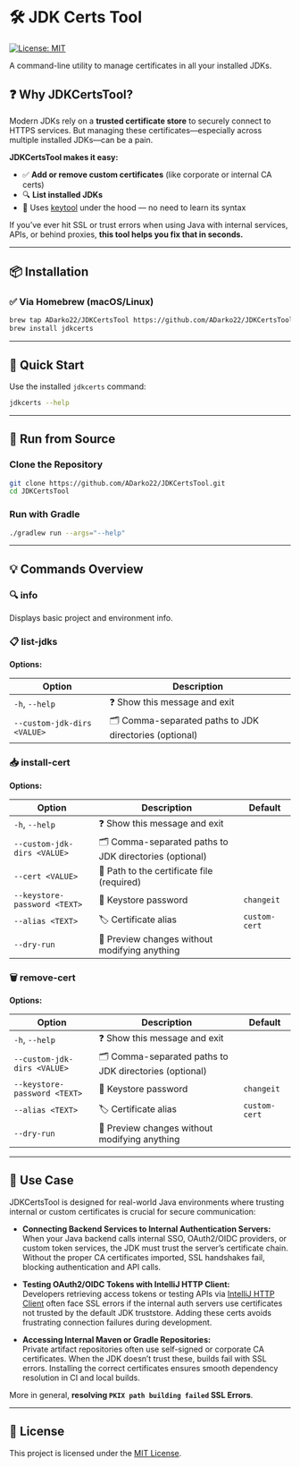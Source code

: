 # 🛠️ JDK Certs Tool

[![License: MIT](https://img.shields.io/badge/License-MIT-yellow.svg)](LICENSE)

A command-line utility to manage certificates in all your installed JDKs.

## ❓ Why JDKCertsTool?

Modern JDKs rely on a **trusted certificate store** to securely connect to HTTPS services. But managing these certificates—especially across multiple installed JDKs—can be a pain.

**JDKCertsTool makes it easy:**

- ✅ **Add or remove custom certificates** (like corporate or internal CA certs)
- 🔍 **List installed JDKs**
- 🔐 Uses [keytool](https://docs.oracle.com/javase/10/tools/keytool.htm) under the hood — no need to learn its syntax

If you’ve ever hit SSL or trust errors when using Java with internal services, APIs, or behind proxies, **this tool helps you fix that in seconds.**

---

## 📦 Installation

### ✅ Via Homebrew (macOS/Linux)

```bash
brew tap ADarko22/JDKCertsTool https://github.com/ADarko22/JDKCertsTool
brew install jdkcerts
````

---

## 🚀 Quick Start

Use the installed `jdkcerts` command:

```bash
jdkcerts --help
```

---

## 🧪 Run from Source

### Clone the Repository

```bash
git clone https://github.com/ADarko22/JDKCertsTool.git
cd JDKCertsTool
```

### Run with Gradle

```bash
./gradlew run --args="--help"
```

---

## 💡 Commands Overview

### 🔍 info

Displays basic project and environment info.

### 📋 list-jdks

**Options:**

| Option                      | Description                                              |
|-----------------------------|----------------------------------------------------------|
| `-h`, `--help`              | ❓ Show this message and exit                             |
| `--custom-jdk-dirs <VALUE>` | 🗂️  Comma-separated paths to JDK directories (optional) |

### 📥 install-cert

**Options:**

| Option                       | Description                                              | Default       |
|------------------------------|----------------------------------------------------------|---------------|
| `-h`, `--help`               | ❓ Show this message and exit                             |               |
| `--custom-jdk-dirs <VALUE>`  | 🗂️  Comma-separated paths to JDK directories (optional) |               |
| `--cert <VALUE>`             | 📄 Path to the certificate file (required)               |               |
| `--keystore-password <TEXT>` | 🔐 Keystore password                                     | `changeit`    |
| `--alias <TEXT>`             | 🏷️  Certificate alias                                   | `custom-cert` |
| `--dry-run`                  | 🛑 Preview changes without modifying anything            |               |

### 🗑️ remove-cert

**Options:**

| Option                       | Description                                              | Default       |
|------------------------------|----------------------------------------------------------|---------------|
| `-h`, `--help`               | ❓ Show this message and exit                             |               |
| `--custom-jdk-dirs <VALUE>`  | 🗂️  Comma-separated paths to JDK directories (optional) |               |
| `--keystore-password <TEXT>` | 🔐 Keystore password                                     | `changeit`    |
| `--alias <TEXT>`             | 🏷️  Certificate alias                                   | `custom-cert` |
| `--dry-run`                  | 🛑 Preview changes without modifying anything            |               |

---

## 💼 Use Case

JDKCertsTool is designed for real-world Java environments where trusting internal or custom certificates is crucial for secure communication:

- **Connecting Backend Services to Internal Authentication Servers:**  
  When your Java backend calls internal SSO, OAuth2/OIDC providers, or custom token services, the JDK must trust the server’s certificate chain. Without the proper CA certificates
  imported, SSL handshakes fail, blocking authentication and API calls.

- **Testing OAuth2/OIDC Tokens with IntelliJ HTTP Client:**  
  Developers retrieving access tokens or testing APIs via [IntelliJ HTTP Client](https://www.jetbrains.com/help/idea/http-client-in-product-code-editor.html#) often face SSL errors if the internal auth servers use certificates not trusted by the default JDK
  truststore. Adding these certs avoids frustrating connection failures during development.

- **Accessing Internal Maven or Gradle Repositories:**  
  Private artifact repositories often use self-signed or corporate CA certificates. When the JDK doesn’t trust these, builds fail with SSL errors. Installing the correct
  certificates ensures smooth dependency resolution in CI and local builds.


More in general, **resolving `PKIX path building failed` SSL Errors**.

---

## 📄 License

This project is licensed under the [MIT License](LICENSE).
